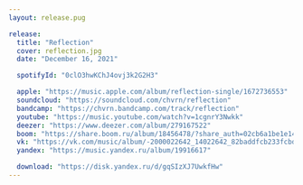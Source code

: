 ```yaml
---
layout: release.pug

release:
  title: "Reflection"
  cover: reflection.jpg
  date: "December 16, 2021"

  spotifyId: "0clO3hwKChJ4ovj3k2G2H3"

  apple: "https://music.apple.com/album/reflection-single/1672736553"
  soundcloud: "https://soundcloud.com/chvrn/reflection"
  bandcamp: "https://chvrn.bandcamp.com/track/reflection"
  youtube: "https://music.youtube.com/watch?v=1cgnrY3Nwkk"
  deezer: "https://www.deezer.com/album/279167522"
  boom: "https://share.boom.ru/album/18456478/?share_auth=02cb6a1be1e14770d3811a61bb3850"
  vk: "https://vk.com/music/album/-2000022642_14022642_82baddfcb233fcbdc1"
  yandex: "https://music.yandex.ru/album/19916617"

  download: "https://disk.yandex.ru/d/gqSIzXJ7UwkfHw"
---
```

